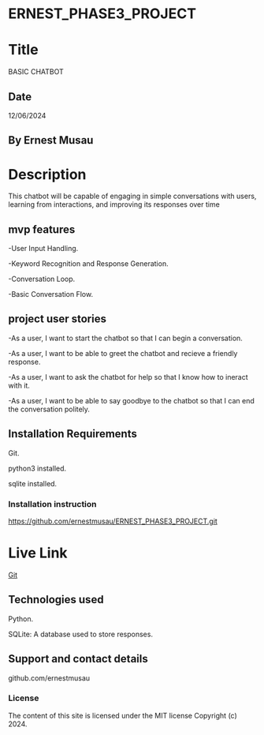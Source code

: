 # ERNEST_PHASE3_PROJECT

# Title 
BASIC CHATBOT

## Date 
12/06/2024

## By Ernest Musau

# Description
This chatbot will be capable of engaging in simple conversations with users, learning from interactions, and improving its responses over time
## mvp features
-User Input Handling.

-Keyword Recognition and Response Generation.

-Conversation Loop.

-Basic Conversation Flow.

## project user stories
-As a user, I want to start the chatbot so that I can begin a conversation.

-As a user, I want to be able to greet the chatbot and recieve a friendly response.

-As a user, I want to ask the chatbot for help so that I know how to ineract with it.

-As a user, I want to be able to say goodbye to the chatbot so that I can end the conversation politely.


## Installation Requirements
Git.

python3 installed.

sqlite installed.


### Installation instruction

https://github.com/ernestmusau/ERNEST_PHASE3_PROJECT.git



# Live Link
[Git](https://github.com/ernestmusau/ERNEST_PHASE3_PROJECT.git)

## Technologies used
Python.

SQLite: A database used to store responses.

## Support and contact details
github.com/ernestmusau

### License
The content of this site is licensed under the MIT license
Copyright (c) 2024.
